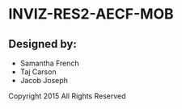 # INVIZ-RES2-AECF-MOB

## Designed by:
* Samantha French
* Taj Carson
* Jacob Joseph

Copyright 2015 All Rights Reserved
